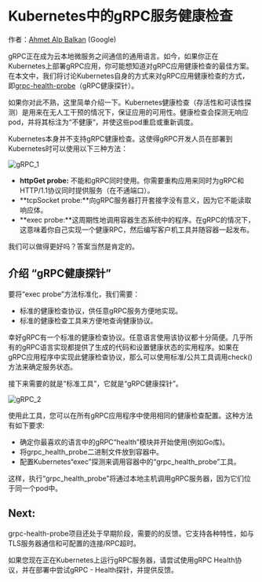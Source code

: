 # Kubernetes中的gRPC服务健康检查

作者：[Ahmet Alp Balkan](https://twitter.com/ahmetb) (Google)

gRPC正在成为云本地微服务之间通信的通用语言。如今，如果你正在Kubernetes上部署gRPC应用，你可能想知道对gRPC应用健康检查的最佳方案。在本文中，我们将讨论Kubernetes自身的方式来对gRPC应用健康检查的方式，即[grpc-health-probe](https://github.com/grpc-ecosystem/grpc-health-probe/)（gRPC健康探针）。

如果你对此不熟，这里简单介绍一下。Kubernetes健康检查（存活性和可读性探测）是用来在无人工干预的情况下，保证应用的可用性。健康检查会探测无响应pod，并将其标注为“不健康“，并使这些pod重启或重新调度。

Kubernetes本身并不支持gRPC健康检查。这使得gRPC开发人员在部署到Kubernetes时可以使用以下三种方法：

![gRPC_1](https://github.com/SheriffAlan/news.caas.one/blob/master/translation/images/gRPC_1.png?raw=true)

- **httpGet probe:** 不能和gRPC同时使用。你需要重构应用来同时为gRPC和HTTP/1.1协议同时提供服务（在不通端口）。
- **tcpSocket probe:**向gRPC服务器打开套接字没有意义，因为它不能读取响应体。
- **exec probe:**这周期性地调用容器生态系统中的程序。在gRPC的情况下，这意味着你自己实现一个健康RPC，然后编写客户机工具并随容器一起发布。

我们可以做得更好吗？答案当然是肯定的。

## 介绍 “gRPC健康探针”

要将“exec probe”方法标准化，我们需要：

- 标准的健康检查协议，供任意gRPC服务方便地实现。
- 标准的健康检查工具来方便地查询健康协议。

幸好gRPC有一个标准的健康检查协议。任意语言使用该协议都十分简便。几乎所有的gRPC语言实现都提供了生成的代码和设置健康状态的实用程序。如果在gRPC应用程序中实现此健康检查协议，那么可以使用标准/公共工具调用check()方法来确定服务状态。

接下来需要的就是“标准工具”，它就是“gRPC健康探针”。

![gRPC_2](https://github.com/SheriffAlan/news.caas.one/blob/master/translation/images/grpc_2.png?raw=true)

使用此工具，您可以在所有gRPC应用程序中使用相同的健康检查配置。这种方法有如下要求:

- 确定你最喜欢的语言中的gRPC“health”模块并开始使用(例如Go库)。
- 将grpc_health_probe二进制文件放到容器中。
- 配置Kubernetes“exec”探测来调用容器中的“grpc_health_probe”工具。

这样，执行“grpc_health_probe”将通过本地主机调用gRPC服务器，因为它们位于同一个pod中。

## Next:

grpc-health-probe项目还处于早期阶段，需要的的反馈。它支持各种特性，如与TLS服务器通信和可配置的连接/RPC超时。

如果您现在正在Kubernetes上运行gRPC服务器，请尝试使用gRPC Health协议，并在部署中尝试gRPC - Health探针，并提供反馈。
